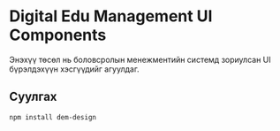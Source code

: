 # Digital Edu Management UI Components

Энэхүү төсөл нь боловсролын менежментийн системд зориулсан UI бүрэлдэхүүн хэсгүүдийг агуулдаг.

## Суулгах

```bash
npm install dem-design
